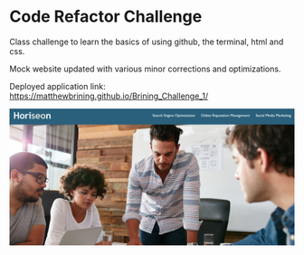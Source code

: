 # Code Refactor Challenge
Class challenge to learn the basics of using github, the terminal, html and css.

Mock website updated with various minor corrections and optimizations. 



Deployed application link:
https://matthewbrining.github.io/Brining_Challenge_1/

![deployed screenshot](assets\images\Project_1_screenshot.png)